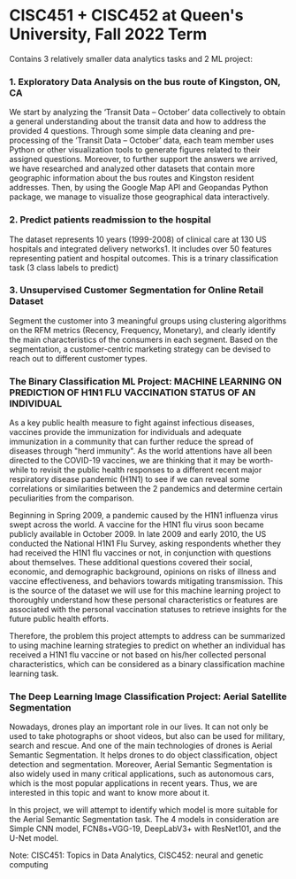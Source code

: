 # CISC451 + CISC452 at Queen's University, Fall 2022 Term

Contains 3 relatively smaller data analytics tasks and 2 ML project:

### 1. Exploratory Data Analysis on the bus route of Kingston, ON, CA 
We start by analyzing the ‘Transit Data – October’ data collectively to obtain a general understanding about the transit data and how to address the provided 4 questions. Through some simple data cleaning and pre-processing of the ‘Transit Data – October’ data, each team member uses Python or other visualization tools to generate figures related to their assigned questions. Moreover, to further support the answers we arrived, we have researched and analyzed other datasets that contain more geographic information about the bus routes and Kingston resident addresses. Then, by using the Google Map API and Geopandas Python package, we manage to visualize those geographical data interactively.

### 2. Predict patients readmission to the hospital
The dataset represents 10 years (1999-2008) of clinical care at 130 US hospitals and integrated delivery networks1. It includes over 50 features representing patient and hospital outcomes.
This is a trinary classification task (3 class labels to predict)

### 3. Unsupervised Customer Segmentation for Online Retail Dataset
Segment the customer into 3 meaningful groups using clustering algorithms on the RFM metrics (Recency, Frequency, Monetary), and clearly identify the main characteristics of the consumers in each segment. Based on the segmentation, a customer-centric marketing strategy can be devised to reach out to different customer types.


### The Binary Classification ML Project: MACHINE LEARNING ON PREDICTION OF H1N1 FLU VACCINATION STATUS OF AN INDIVIDUAL
As a key public health measure to fight against infectious diseases, vaccines provide the immunization for individuals and adequate immunization in a community that can further reduce the spread of diseases through "herd immunity". As the world attentions have all been directed to the COVID-19 vaccines, we are thinking that it may be worth-while to revisit the public health responses to a different recent major respiratory disease pandemic (H1N1) to see if we can reveal some correlations or similarities between the 2 pandemics and determine certain peculiarities from the comparison.

Beginning in Spring 2009, a pandemic caused by the H1N1 influenza virus swept across the world. A vaccine for the H1N1 flu virus soon became publicly available in October 2009. In late 2009 and early 2010, the US conducted the National H1N1 Flu Survey, asking respondents whether they had received the H1N1 flu vaccines or not, in conjunction with questions about themselves. These additional questions covered their social, economic, and demographic background, opinions on risks of illness and vaccine effectiveness, and behaviors towards mitigating transmission. This is the source of the dataset we will use for this machine learning project to thoroughly understand how these personal characteristics or features are associated with the personal vaccination statuses to retrieve insights for the future public health efforts.

Therefore, the problem this project attempts to address can be summarized to using machine learning strategies to predict on whether an individual has received a H1N1 flu vaccine or not based on his/her collected personal characteristics, which can be considered as a binary classification machine learning task.


### The Deep Learning Image Classification Project: Aerial Satellite Segmentation 
Nowadays, drones play an important role in our lives. It can not only be used to take photographs or shoot videos, but also can be used for military, search and rescue. And one of the main technologies of drones is Aerial Semantic Segmentation. It helps drones to do object classification, object detection and segmentation. Moreover, Aerial Semantic Segmentation is also widely used in many critical applications, such as autonomous cars, which is the most popular applications in recent years. Thus, we are interested in this topic and want to know more about it. 

In this project, we will attempt to identify which model is more suitable for the Aerial Semantic Segmentation task. The 4 models in consideration are Simple CNN model, FCN8s+VGG-19, DeepLabV3+ with ResNet101, and the U-Net model. 

Note: CISC451: Topics in Data Analytics, CISC452: neural and genetic computing
